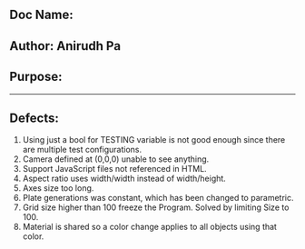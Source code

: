 ## Doc Name:
## Author: Anirudh Pa
## Purpose:

---

## Defects:

1. Using just a bool for TESTING variable is not good enough since there are multiple test configurations.
2. Camera defined at (0,0,0) unable to see anything.
3. Support JavaScript files not referenced in HTML.
4. Aspect ratio uses width/width instead of width/height.
5. Axes size too long.
6. Plate generations was constant, which has been changed to parametric.
7. Grid size higher than 100 freeze the Program. Solved by limiting Size to 100.
8. Material is shared so a color change applies to all objects using that color.
